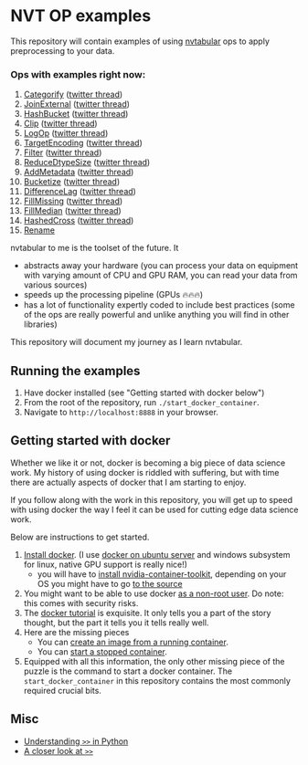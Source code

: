 # NVT OP examples

This repository will contain examples of using [nvtabular](https://github.com/NVIDIA-Merlin/NVTabular) ops to apply preprocessing to your data.

### Ops with examples right now:
1. [Categorify](https://github.com/radekosmulski/nvt_op_examples/blob/main/examples/01_Categorify.ipynb) ([twitter thread](https://twitter.com/radekosmulski/status/1526578320107720705?s=20&t=7BOvRyP-pqvYbyIOO8Z80w))
2. [JoinExternal](https://github.com/radekosmulski/nvt_op_examples/blob/main/examples/02_Join_External.ipynb) ([twitter thread](https://twitter.com/radekosmulski/status/1529115015558537218?s=20&t=7BOvRyP-pqvYbyIOO8Z80w))
3. [HashBucket](https://github.com/radekosmulski/nvt_op_examples/blob/main/examples/03_Hash_Bucket.ipynb) ([twitter thread](https://twitter.com/radekosmulski/status/1531523922713116673?s=20&t=7BOvRyP-pqvYbyIOO8Z80w))
4. [Clip](https://github.com/radekosmulski/nvt_op_examples/blob/main/examples/04_Clip.ipynb) ([twitter thread](https://twitter.com/radekosmulski/status/1534007245368766464?s=20&t=i3s4pww8LhiFA7L3Xpa_PQ))
5. [LogOp](https://github.com/radekosmulski/nvt_op_examples/blob/main/examples/05_LogOp.ipynb) ([twitter thread](https://twitter.com/radekosmulski/status/1534007245368766464?s=20&t=i3s4pww8LhiFA7L3Xpa_PQ))
6. [TargetEncoding](https://github.com/radekosmulski/nvt_op_examples/blob/main/examples/06_Target_Encoding.ipynb) ([twitter thread](https://twitter.com/radekosmulski/status/1536725232823640065?s=20&t=1yiU0_5atln40fD6Z8r9FQ))
7. [Filter](https://github.com/radekosmulski/nvt_op_examples/blob/main/examples/07_Filter.ipynb) ([twitter thread](https://twitter.com/radekosmulski/status/1539080678242803712?s=20&t=C98Rtx212F2G6ZS85YTXHA))
8. [ReduceDtypeSize](https://github.com/radekosmulski/nvt_op_examples/blob/main/examples/08_ReduceDtypeSize.ipynb) ([twitter thread](https://twitter.com/radekosmulski/status/1541617397810876416?s=20&t=C98Rtx212F2G6ZS85YTXHA))
9. [AddMetadata](https://github.com/radekosmulski/nvt_op_examples/blob/main/examples/09_Add_Metadata.ipynb) ([twitter thread](https://twitter.com/radekosmulski/status/1544308474661650432?s=20&t=DFCFJq9zzHCvf0LiBgUihQ))
10. [Bucketize](https://github.com/radekosmulski/nvt_op_examples/blob/main/examples/10_Bucketize.ipynb) ([twitter thread](https://twitter.com/radekosmulski/status/1546988049556721664?s=20&t=HmoUR9Tvab8JI9QMrVw-gg))
11. [DifferenceLag](https://github.com/radekosmulski/nvt_op_examples/blob/main/examples/11_Difference_Lag.ipynb) ([twitter thread](https://twitter.com/radekosmulski/status/1549408766231060481?s=20&t=nYuzwpAp3W2WFWteED4TiA))
12. [FillMissing](https://github.com/radekosmulski/nvt_op_examples/blob/main/examples/12_Fill_Missing.ipynb) ([twitter thread](https://twitter.com/radekosmulski/status/1551925645260857345))
13. [FillMedian](https://github.com/radekosmulski/nvt_op_examples/blob/main/examples/13_Fill_Median.ipynb) ([twitter thread](https://twitter.com/radekosmulski/status/1551925653192249345?s=20&t=hvHzN5tl35SjHJb59c9Eig))
14. [HashedCross](https://github.com/radekosmulski/nvt_op_examples/blob/main/examples/14_Hashed_Cross.ipynb) ([twitter thread](https://twitter.com/radekosmulski/status/1554438012183793665))
15. [Rename](https://github.com/radekosmulski/nvt_op_examples/blob/main/examples/15_Rename.ipynb)

nvtabular to me is the toolset of the future. It
* abstracts away your hardware (you can process your data on equipment with varying amount of CPU and GPU RAM, you can read your data from various sources)
* speeds up the processing pipeline (GPUs 🔥🔥🔥)
* has a lot of functionality expertly coded to include best practices (some of the ops are really powerful and unlike anything you will find in other libraries)

This repository will document my journey as I learn nvtabular.

## Running the examples

1. Have docker installed (see "Getting started with docker below")
2. From the root of the repository, run `./start_docker_container`.
3. Navigate to `http://localhost:8888` in your browser.

## Getting started with docker

Whether we like it or not, docker is becoming a big piece of data science work. My history of using docker is riddled with suffering, but with time there are actually aspects of docker that I am starting to enjoy.

If you follow along with the work in this repository, you will get up to speed with using docker the way I feel it can be used for cutting edge data science work.

Below are instructions to get started.

1. [Install docker](https://docs.docker.com/get-docker/). (I use [docker on ubuntu server](https://docs.docker.com/engine/install/ubuntu/) and windows subsystem for linux, native GPU support is really nice!)
    * you will have to [install nvidia-container-toolkit](https://github.com/NVIDIA/nvidia-docker/issues/1243#issuecomment-615170541), depending on your OS you might have to go [to the source](https://github.com/NVIDIA/nvidia-docker/issues/1243#issuecomment-615170541)
3. You might want to be able to use docker [as a non-root user](https://docs.docker.com/engine/install/linux-postinstall/). Do note: this comes with security risks.
4. The [docker tutorial](https://docs.docker.com/get-started/) is exquisite. It only tells you a part of the story thought, but the part it tells you it tells really well.
5. Here are the missing pieces
    * You can [create an image from a running container](https://twitter.com/radekosmulski/status/1524915499506839553?s=20&t=oh9b4X-2xFYLxDL39V10aA).
    * You can [start a stopped container](https://twitter.com/radekosmulski/status/1524938153567858688?s=20&t=oh9b4X-2xFYLxDL39V10aA).
6. Equipped with all this information, the only other missing piece of the puzzle is the command to start a docker container. The `start_docker_container` in this repository contains the most commonly required crucial bits.

## Misc

* [Understanding `>>` in Python](https://twitter.com/radekosmulski/status/1514619524657549312?s=20&t=TWs1pW7H-aZleHcjel_znA)
* [A closer look at `>>`](https://twitter.com/radekosmulski/status/1523517199448608769?s=20&t=TWs1pW7H-aZleHcjel_znA)
